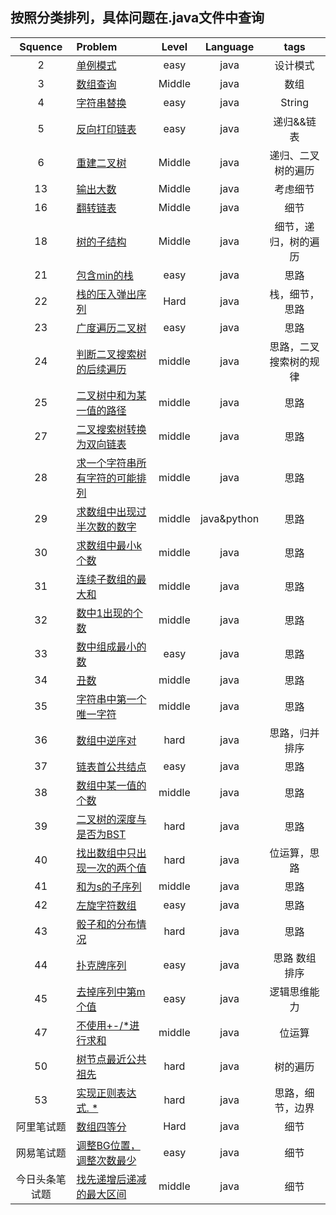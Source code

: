 ## 按照分类排列，具体问题在.java文件中查询    

| Squence | Problem       | Level	| Language  | tags|
|:-------:|:--------------|:------:|:---------:|:-------------:|
|2|[单例模式](https://github.com/ClaudiusGitHub/SwordToOffer/blob/master/java/SingleTon.java)|easy|java|设计模式|
|3|[数组查询](https://github.com/ClaudiusGitHub/SwordToOffer/blob/master/java/Query.java)|Middle|java|数组|
|4|[字符串替换](https://github.com/ClaudiusGitHub/SwordToOffer/blob/master/java/RepalceSpace.java)|easy|java|String|
|5|[反向打印链表](https://github.com/ClaudiusGitHub/SwordToOffer/blob/master/java/PrintLinkedListInversely.java)|easy|java|递归&&链表|
|6|[重建二叉树](https://github.com/ClaudiusGitHub/SwordToOffer/blob/master/java/rebuildBinaryTree)|Middle|java|递归、二叉树的遍历|
|13|[输出大数](https://github.com/ClaudiusGitHub/SwordToOffer/blob/master/java/PrintToMaxOfDigits.java)|Middle|java|考虑细节|
|16|[翻转链表](https://github.com/ClaudiusGitHub/SwordToOffer/blob/master/java/reverseList)|Middle|java|细节|
|18|[树的子结构](https://github.com/ClaudiusGitHub/SwordToOffer/blob/master/java/subTree)|Middle|java|细节，递归，树的遍历|
|21|[包含min的栈](https://github.com/ClaudiusGitHub/SwordToOffer/blob/master/java/stackWithMin)|easy|java|思路|
|22|[栈的压入弹出序列](https://github.com/ClaudiusGitHub/SwordToOffer/blob/master/java/CheckStack.java)|Hard|java|栈，细节，思路|
|23|[广度遍历二叉树](https://github.com/ClaudiusGitHub/SwordToOffer/blob/master/java/traverseBinarytree.java)|easy|java|思路|
|24|[判断二叉搜索树的后续遍历](https://github.com/ClaudiusGitHub/SwordToOffer/blob/master/java/JudgeBSTree.java)|middle|java|思路，二叉搜索树的规律|
|25|[二叉树中和为某一值的路径](https://github.com/ClaudiusGitHub/SwordToOffer/blob/master/java/pathOfBinaryTree)|middle|java|思路|
|27|[二叉搜索树转换为双向链表](https://github.com/ClaudiusGitHub/SwordToOffer/blob/master/java/treeToList)|middle|java|思路|
|28|[求一个字符串所有字符的可能排列](https://github.com/ClaudiusGitHub/SwordToOffer/blob/master/java/SubStrings.java)|middle|java|思路|
|29|[求数组中出现过半次数的数字](https://github.com/ClaudiusGitHub/SwordToOffer/blob/master/java/MoreThanHalf)|middle|java&python|思路|
|30|[求数组中最小k个数](https://github.com/ClaudiusGitHub/SwordToOffer/blob/master/java/Question30.java)|middle|java|思路|
|31|[连续子数组的最大和](https://github.com/ClaudiusGitHub/SwordToOffer/blob/master/java/Question31.java)|middle|java|思路|
|32|[数中1出现的个数](https://github.com/ClaudiusGitHub/SwordToOffer/blob/master/java/Question32.java)|middle|java|思路|
|33|[数中组成最小的数](https://github.com/ClaudiusGitHub/SwordToOffer/blob/master/java/MinNumOfArray.java)|easy|java|思路|
|34|[丑数](https://github.com/ClaudiusGitHub/SwordToOffer/blob/master/java/UglyNumber.java)|middle|java|思路|
|35|[字符串中第一个唯一字符](https://github.com/ClaudiusGitHub/SwordToOffer/blob/master/java/FirstOnlyOne.java)|middle|java|思路|
|36|[数组中逆序对](https://github.com/ClaudiusGitHub/SwordToOffer/blob/master/java/ReversePairNum.java)|hard|java|思路，归并排序|
|37|[链表首公共结点](https://github.com/ClaudiusGitHub/SwordToOffer/blob/master/java/FindCommonInList.java)|easy|java|思路|
|38|[数组中某一值的个数](https://github.com/ClaudiusGitHub/SwordToOffer/blob/master/java/GetTimesOfNum.java)|middle|java|思路|
|39|[二叉树的深度与是否为BST](https://github.com/ClaudiusGitHub/SwordToOffer/blob/master/java/question39)|hard|java|思路|
|40|[找出数组中只出现一次的两个值](https://github.com/ClaudiusGitHub/SwordToOffer/blob/master/java/OnceInArray.java)|hard|java|位运算，思路|
|41|[和为s的子序列](https://github.com/ClaudiusGitHub/SwordToOffer/blob/master/java/SumIsS.java)|middle|java|思路|
|42|[左旋字符数组](https://github.com/ClaudiusGitHub/SwordToOffer/blob/master/java/LeftRotateString.java)|easy|java|思路|
|43|[骰子和的分布情况](https://github.com/ClaudiusGitHub/SwordToOffer/blob/master/java/NumOfDices.java)|hard|java|思路|
|44|[扑克牌序列](https://github.com/ClaudiusGitHub/SwordToOffer/blob/master/java/SequenceOfCard.java)|easy|java|思路 数组排序|
|45|[去掉序列中第m个值](https://github.com/ClaudiusGitHub/SwordToOffer/blob/master/java/RemoveMthNumInCircle.java)|easy|java|逻辑思维能力|
|47|[不使用+-/*进行求和](https://github.com/ClaudiusGitHub/SwordToOffer/blob/master/java/Add.java)|middle|java|位运算|
|50|[树节点最近公共祖先](https://github.com/ClaudiusGitHub/SwordToOffer/blob/master/java/Question50)|hard|java|树的遍历|
|53|[实现正则表达式. *](https://github.com/ClaudiusGitHub/SwordToOffer/blob/master/java/question53)|hard|java|思路，细节，边界|
|阿里笔试题|[数组四等分](https://github.com/ClaudiusGitHub/SwordToOffer/blob/master/java/NewMain.java)|Hard|java|细节|
|网易笔试题|[调整BG位置，调整次数最少](https://github.com/ClaudiusGitHub/SwordToOffer/blob/master/java/Adjust.java)|easy|java|细节|
|今日头条笔试题|[找先递增后递减的最大区间](https://github.com/ClaudiusGitHub/SwordToOffer/blob/master/java/MaxSection.java)|middle|java|细节|

